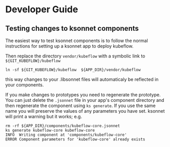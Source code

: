 # Developer Guide

## Testing changes to ksonnet components

The easiest way to test ksonnet components is to follow the normal instructions for setting up a 
ksonnet app to deploy kubeflow.

Then replace the directory `vendor/kubeflow` with a symbolic link to `${GIT_KUBEFLOW}/kubeflow`

```
ln -sf ${GIT_KUBEFLOW}/kubeflow  ${APP_DIR}/vendor/kubeflow
```

this way changes to your .libsonnet files will automaticaly be reflected in your components.

If you make changes to prototypes you need to regenerate the prototype. You can just delete the `.jsonnet`
file in your app's component directory and then regenerate the component using `ks generate`. 
If you use the same name you will preserve the values of any parameters you have set. 
ksonnet will print a warning but it works; e.g.

```
rm -rf ${APP_DIR}/components/kubeflow-core.jsonnet 
ks generate kubeflow-core kubeflow-core
INFO  Writing component at 'components/kubeflow-core'
ERROR Component parameters for 'kubeflow-core' already exists
```